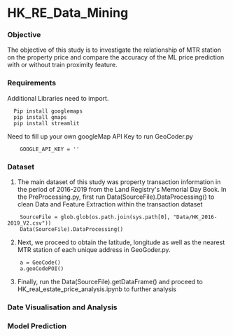 # HK_RE_Data_Mining

### Objective
The objective of this study is to investigate the relationship of MTR station on the property price and compare the accuracy of the ML price prediction with or without train proximity feature. 

### Requirements
Additional Libraries need to import.
```
  Pip install googlemaps
  pip install gmaps 
  pip install streamlit 
```
Need to fill up your own googleMap API Key to run GeoCoder.py
```
    GOOGLE_API_KEY = '' 
```
### Dataset 
1. The main dataset of this study was property transaction information in the period of 2016-2019 from the Land Registry's Memorial Day Book. In the PreProcessing.py, first run Data(SourceFile).DataProcessing() to clean Data and Feature Extraction within the transaction dataset 
```
    SourceFile = glob.glob(os.path.join(sys.path[0], "Data/HK_2016-2019_V2.csv"))
    Data(SourceFile).DataProcessing()
```

                
2.  Next, we proceed to obtain the latitude, longitude as well as the nearest MTR station of each unique address in GeoGoder.py. 
```  
    a = GeoCode()
    a.geoCodePOI()
```
    

3. Finally, run the Data(SourceFile).getDataFrame() and proceed to HK_real_estate_price_analysis.ipynb to further analysis 

### Date Visualisation and Analysis 

### Model Prediction 
